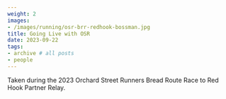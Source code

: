 ```yaml
---
weight: 2
images:
- /images/running/osr-brr-redhook-bossman.jpg
title: Going Live with OSR
date: 2023-09-22
tags:
- archive # all posts
- people
---
```


Taken during the 2023 Orchard Street Runners Bread Route Race to Red Hook Partner Relay.